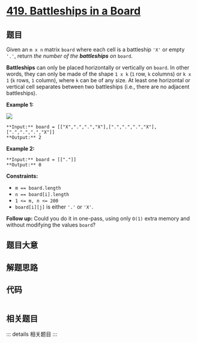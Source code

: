 # [419. Battleships in a Board](https://leetcode.com/problems/battleships-in-a-board)

## 题目

Given an `m x n` matrix `board` where each cell is a battleship `'X'` or empty
`'.'`, return _the number of the **battleships** on_ `board`.

**Battleships** can only be placed horizontally or vertically on `board`. In
other words, they can only be made of the shape `1 x k` (`1` row, `k` columns)
or `k x 1` (`k` rows, `1` column), where `k` can be of any size. At least one
horizontal or vertical cell separates between two battleships (i.e., there are
no adjacent battleships).



**Example 1:**

![](https://assets.leetcode.com/uploads/2021/04/10/battelship-grid.jpg)

    
    
    **Input:** board = [["X",".",".","X"],[".",".",".","X"],[".",".",".","X"]]
    **Output:** 2
    

**Example 2:**

    
    
    **Input:** board = [["."]]
    **Output:** 0
    



**Constraints:**

  * `m == board.length`
  * `n == board[i].length`
  * `1 <= m, n <= 200`
  * `board[i][j]` is either `'.'` or `'X'`.



**Follow up:** Could you do it in one-pass, using only `O(1)` extra memory and
without modifying the values `board`?


## 题目大意

## 解题思路

## 代码

```javascript

```

## 相关题目

::: details 相关题目
:::
